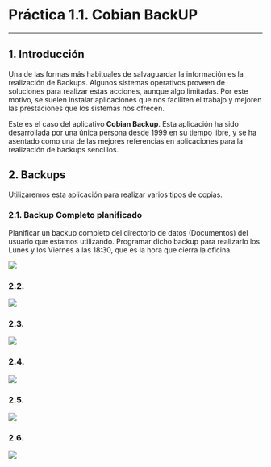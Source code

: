 
# Práctica 1.1. Cobian BackUP

---

## 1. Introducción

Una de las formas más habituales de salvaguardar la información es la realización de Backups. Algunos sistemas operativos proveen de soluciones para realizar estas acciones, aunque algo limitadas. Por este motivo, se suelen instalar aplicaciones que nos faciliten el trabajo y mejoren las prestaciones que los sistemas nos ofrecen.

Este es el caso del aplicativo **Cobian Backup**. Esta aplicación ha sido desarrollada por una única persona desde 1999 en su tiempo libre, y se ha asentado como una de las mejores referencias en aplicaciones para la realización de backups sencillos.

## 2. Backups

Utilizaremos esta aplicación para realizar varios tipos de copias.

### 2.1. Backup Completo planificado

Planificar un backup completo del directorio de datos (Documentos) del usuario que estamos utilizando. Programar dicho backup para realizarlo los Lunes y los Viernes a las 18:30, que es la hora que cierra la oficina.

![](./images/.png)

### 2.2.



![](./images/.png)

### 2.3.



![](./images/.png)

### 2.4.



![](./images/.png)

### 2.5.



![](./images/.png)

### 2.6.



![](./images/.png)
